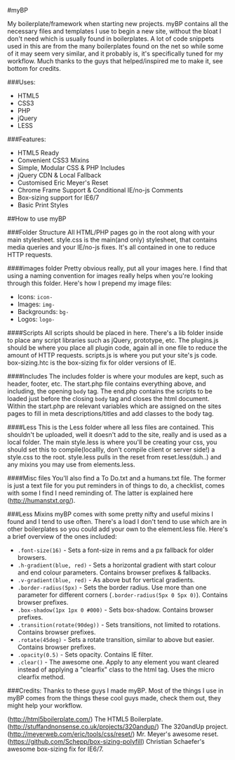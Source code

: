 #myBP

My boilerplate/framework when starting new projects. myBP contains all the necessary files and templates I use to begin a new site, without the bloat I don't need which is usually found in boilerplates. A lot of code snippets used in this are from the many boilerplates found on the net so while some of it may seem very similar, and it probably is, it's specifically tuned for my workflow. Much thanks to the guys that helped/inspired me to make it, see bottom for credits.

###Uses:
* HTML5
* CSS3
* PHP
* jQuery
* LESS

###Features:
* HTML5 Ready
* Convenient CSS3 Mixins
* Simple, Modular CSS & PHP Includes
* jQuery CDN & Local Fallback
* Customised Eric Meyer's Reset
* Chrome Frame Support  & Conditional IE/no-js Comments
* Box-sizing support for IE6/7
* Basic Print Styles

##How to use myBP

###Folder Structure
All HTML/PHP pages go in the root along with your main stylesheet. style.css is the main(and only) stylesheet, that contains media queries and your IE/no-js fixes. It's all contained in one to reduce HTTP requests.

####images folder
Pretty obvious really, put all your images here. I find that using a naming convention for images really helps when you're looking through this folder. Here's how I prepend my image files:
* Icons: `icon-`
* Images: `img-`
* Backgrounds: `bg-`
* Logos: `logo-`

####Scripts
All scripts should be placed in here. There's a lib folder inside to place any script libraries such as jQuery, prototype, etc. The plugins.js should be where you place all plugin code, again all in one file to reduce the amount of HTTP requests. scripts.js is where you put your site's js code. box-sizing.htc is the box-sizing fix for older versions of IE.

####Includes
The includes folder is where your modules are kept, such as header, footer, etc. The start.php file contains everything above, and including, the opening `body` tag. The end.php contains the scripts to be loaded just before the closing `body` tag and closes the html document. Within the start.php are relevant variables which are assigned on the sites pages to fill in meta descriptions/titles and add classes to the body tag.

####Less
This is the Less folder where all less files are contained. This shouldn't be uploaded, well it doesn't add to the site, really and is used as a local folder. The main style.less is where you'll be creating your css, you should set this to compile(locallly, don't compile client or server side!) a style.css to the root. style.less pulls in the reset from reset.less(duh..) and any mixins you may use from elements.less.

####Misc files
You'll also find a To Do.txt and a humans.txt file. The former is just a text file for you put reminders in of things to do, a checklist, comes with some I find I need reminding of. The latter is explained here (http://humanstxt.org/).

###Less Mixins
myBP comes with some pretty nifty and useful mixins I found and I tend to use often. There's a load I don't tend to use which are in other boilerplates so you could add your own to the element.less file. Here's a brief overview of the ones included:
* `.font-size(16)` - Sets a font-size in rems and a px fallback for older browsers. 
* `.h-gradient(blue, red)` - Sets a horizontal gradient with start colour and end colour parameters. Contains browser prefixes & fallbacks.
* `.v-gradient(blue, red)` - As above but for vertical gradients.
* `.border-radius(5px)` - Sets the border radius. Use more than one parameter for different corners (`.border-radius(5px 0 5px 0)`). Contains browser prefixes.
* `.box-shadow(1px 1px 0 #000)` - Sets box-shadow. Contains browser prefixes.
* `.transition(rotate(90deg))` - Sets transitions, not limited to rotations. Contains browser prefixes.
* `.rotate(45deg)` - Sets a rotate transition, similar to above but easier. Contains browser prefixes.
* `.opacity(0.5)` - Sets opacity. Contains IE filter.
* `.clear()` - The awesome one. Apply to any element you want cleared instead of applying a "clearfix" class to the html tag. Uses the micro clearfix method.

###Credits:
Thanks to these guys I made myBP. Most of the things I use in myBP comes from the things these cool guys made, check them out, they might help your workflow.

(http://html5boilerplate.com/) The HTML5 Boilerplate.
(http://stuffandnonsense.co.uk/projects/320andup/) The 320andUp project.
(http://meyerweb.com/eric/tools/css/reset/) Mr. Meyer's awesome reset.
(https://github.com/Schepp/box-sizing-polyfill) Christian Schaefer's awesome box-sizing fix for IE6/7.